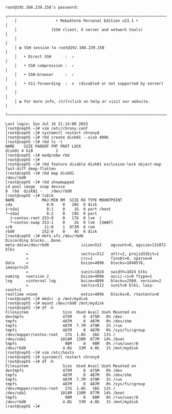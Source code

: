     root@192.168.239.158's password:
        ┌──────────────────────────────────────────────────────────────────────┐
        │                 • MobaXterm Personal Edition v23.1 •                 │
        │               (SSH client, X server and network tools)               │
        │                                                                      │
        │ ⮞ SSH session to root@192.168.239.158                                │
        │   • Direct SSH      :  ✓                                             │
        │   • SSH compression :  ✓                                             │
        │   • SSH-browser     :  ✓                                             │
        │   • X11-forwarding  :  ✗  (disabled or not supported by server)      │
        │                                                                      │
        │ ⮞ For more info, ctrl+click on help or visit our website.            │
        └──────────────────────────────────────────────────────────────────────┘
    
    Last login: Sun Jul 16 21:14:00 2023
    [root@ceph5 ~]# vim /etc/chrony.conf
    [root@ceph5 ~]# systemctl restart chronyd
    [root@ceph5 ~]# rbd create disk01 --size 4096
    [root@ceph5 ~]# rbd ls -l
    NAME    SIZE PARENT FMT PROT LOCK
    disk01 4 GiB          2
    [root@ceph5 ~]# modprobe rbd
    [root@ceph5 ~]# 
    [root@ceph5 ~]# rbd feature disable disk01 exclusive-lock object-map fast-diff deep-flatten
    [root@ceph5 ~]# rbd map disk01
    /dev/rbd0
    [root@ceph5 ~]# rbd showmapped
    id pool image  snap device
    0  rbd  disk01 -    /dev/rbd0
    [root@ceph5 ~]# lsblk
    NAME            MAJ:MIN RM  SIZE RO TYPE MOUNTPOINT
    sda               8:0    0   20G  0 disk
    ├─sda1            8:1    0    1G  0 part /boot
    └─sda2            8:2    0   19G  0 part
      ├─centos-root 253:0    0   17G  0 lvm  /
      └─centos-swap 253:1    0    2G  0 lvm  [SWAP]
    sr0              11:0    1  973M  0 rom
    rbd0            252:0    0    4G  0 disk
    [root@ceph5 ~]# mkfs.xfs /dev/rbd0
    Discarding blocks...Done.
    meta-data=/dev/rbd0              isize=512    agcount=8, agsize=131072 blks
             =                       sectsz=512   attr=2, projid32bit=1
             =                       crc=1        finobt=0, sparse=0
    data     =                       bsize=4096   blocks=1048576, imaxpct=25
             =                       sunit=1024   swidth=1024 blks
    naming   =version 2              bsize=4096   ascii-ci=0 ftype=1
    log      =internal log           bsize=4096   blocks=2560, version=2
             =                       sectsz=512   sunit=8 blks, lazy-count=1
    realtime =none                   extsz=4096   blocks=0, rtextents=0
    [root@ceph5 ~]# mkdir -p /mnt/mydisk
    [root@ceph5 ~]# mount /dev/rbd0 /mnt/mydisk
    [root@ceph5 ~]# df -h
    Filesystem               Size  Used Avail Use% Mounted on
    devtmpfs                 475M     0  475M   0% /dev
    tmpfs                    487M     0  487M   0% /dev/shm
    tmpfs                    487M  7.7M  479M   2% /run
    tmpfs                    487M     0  487M   0% /sys/fs/cgroup
    /dev/mapper/centos-root   17G  1.8G   16G  11% /
    /dev/sda1               1014M  138M  877M  14% /boot
    tmpfs                     98M     0   98M   0% /run/user/0
    /dev/rbd0                4.0G   33M  4.0G   1% /mnt/mydisk
    [root@ceph5 ~]# vim /etc/hosts
    [root@ceph5 ~]# systemctl restart chronyd
    [root@ceph5 ~]# df -h
    Filesystem               Size  Used Avail Use% Mounted on
    devtmpfs                 475M     0  475M   0% /dev
    tmpfs                    487M     0  487M   0% /dev/shm
    tmpfs                    487M  7.7M  479M   2% /run
    tmpfs                    487M     0  487M   0% /sys/fs/cgroup
    /dev/mapper/centos-root   17G  1.8G   16G  11% /
    /dev/sda1               1014M  138M  877M  14% /boot
    tmpfs                     98M     0   98M   0% /run/user/0
    /dev/rbd0                4.0G   33M  4.0G   1% /mnt/mydisk
    [root@ceph5 ~]#
